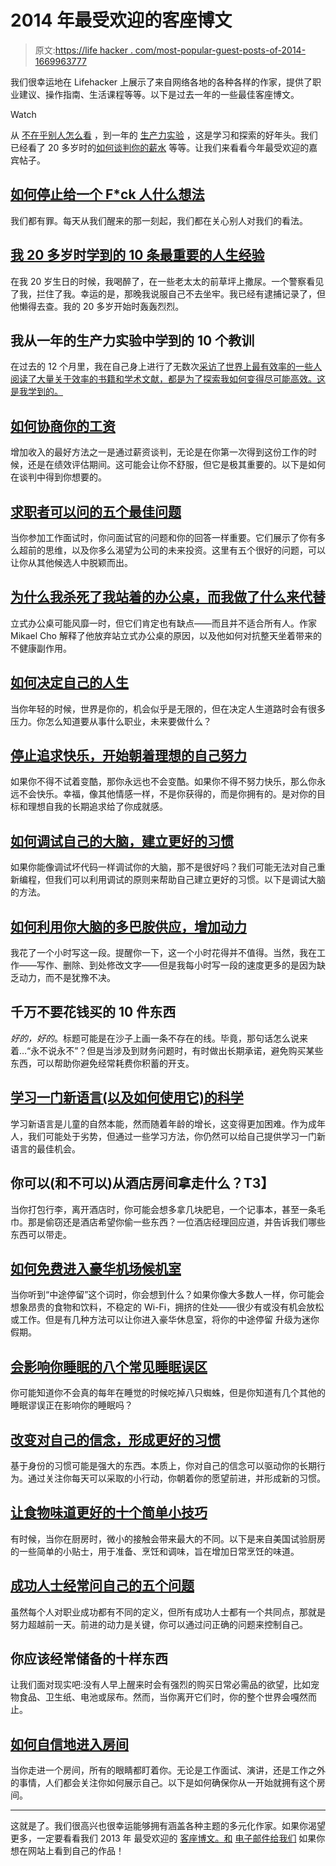# 2014 年最受欢迎的客座博文

> 原文:[https://life hacker . com/most-popular-guest-posts-of-2014-1669963777](https://lifehacker.com/most-popular-guest-posts-of-2014-1669963777)

我们很幸运地在 Lifehacker 上展示了来自网络各地的各种各样的作家，提供了职业建议、操作指南、生活课程等等。以下是过去一年的一些最佳客座博文。

Watch

从 [不在乎别人怎么看](https://lifehacker.com/how-to-stop-giving-a-f-ck-what-people-think-1530784365) ，到一年的 [生产力实验](http://lifehacker.com/10-lessons-i-learned-from-a-year-of-productivity-experi-1584800618) ，这是学习和探索的好年头。我们已经看了 20 多岁时的[如何谈判你的薪水](http://lifehacker.com/how-to-negotiate-your-salary-1566202988) 等等。让我们来看看今年最受欢迎的嘉宾帖子。

## [如何停止给一个 F*ck 人什么想法](http://lifehacker.com/how-to-stop-giving-a-f-ck-what-people-think-1530784365)

我们都有罪。每天从我们醒来的那一刻起，我们都在关心别人对我们的看法。

## [我 20 多岁时学到的 10 条最重要的人生经验](http://lifehacker.com/10-of-the-most-important-life-lessons-i-learned-from-my-1547298543)

在我 20 岁生日的时候，我喝醉了，在一些老太太的前草坪上撒尿。一个警察看见了我，拦住了我。幸运的是，那晚我说服自己不去坐牢。我已经有逮捕记录了，但他懒得去查。我的 20 多岁开始时轰轰烈烈。

## 我从一年的生产力实验中学到的 10 个教训

在过去的 12 个月里，我在自己身上进行了无数次[采访了世界上最有效率的一些人](http://ayearofproductivity.com/category/interviews/)[阅读了大量关于效率的书籍和学术文献，都是为了探索我如何变得尽可能高效。这是我学到的。](http://ayearofproductivity.com/favorite-books-productivity/)

## [如何协商你的工资](http://lifehacker.com/how-to-negotiate-your-salary-1566202988)

增加收入的最好方法之一是通过薪资谈判，无论是在你第一次得到这份工作的时候，还是在绩效评估期间。这可能会让你不舒服，但它是极其重要的。以下是如何在谈判中得到你想要的。

## [求职者可以问的五个最佳问题](http://lifehacker.com/the-five-best-questions-a-job-candidate-can-ask-1599296074)

当你参加工作面试时，你问面试官的问题和你的回答一样重要。它们展示了你有多么超前的思维，以及你多么渴望为公司的未来投资。这里有五个很好的问题，可以让你从其他候选人中脱颖而出。

## [为什么我杀死了我站着的办公桌，而我做了什么来代替](http://lifehacker.com/why-i-killed-my-standing-desk-and-what-i-do-instead-1565554537)

立式办公桌可能风靡一时，但它们肯定也有缺点——而且并不适合所有人。作家 Mikael Cho 解释了他放弃站立式办公桌的原因，以及他如何对抗整天坐着带来的不健康副作用。

## [如何决定自己的人生](http://lifehacker.com/how-to-decide-on-what-to-do-with-your-life-1588240029)

当你年轻的时候，世界是你的，机会似乎是无限的，但在决定人生道路时会有很多压力。你怎么知道要从事什么职业，未来要做什么？

## [停止追求快乐，开始朝着理想的自己努力](http://lifehacker.com/stop-trying-to-be-happy-and-start-working-towards-your-1572537899)

如果你不得不试着变酷，那你永远也不会变酷。如果你不得不努力快乐，那么你永远不会快乐。幸福，像其他情感一样，不是你获得的，而是你拥有的。是对你的目标和理想自我的长期追求给了你成就感。

## [如何调试自己的大脑，建立更好的习惯](http://lifehacker.com/how-to-debug-your-brain-and-build-better-habits-1654118579)

如果你能像调试坏代码一样调试你的大脑，那不是很好吗？我们可能无法对自己重新编程，但我们可以利用调试的原则来帮助自己建立更好的习惯。以下是调试大脑的方法。

## [如何利用你大脑的多巴胺供应，增加动力](http://lifehacker.com/how-to-harnass-your-brains-dopamine-supply-and-increas-1496989326)

我花了一个小时写这一段。提醒你一下，这一个小时花得并不值得。当然，我在工作——写作、删除、到处修改文字——但是我每小时写一段的速度更多的是因为缺乏动力，而不是犹豫不决。

## 千万不要花钱买的 10 件东西

*好的，好的*。标题可能是在沙子上画一条不存在的线。毕竟，那句话怎么说来着…“永不说永不”？但是当涉及到财务问题时，有时做出长期承诺，避免购买某些东西，可以帮助你避免经常耗费你积蓄的开支。

## [学习一门新语言(以及如何使用它)的科学](http://lifehacker.com/the-science-of-learning-a-new-language-and-how-to-use-1579130048)

学习新语言是儿童的自然本能，然而随着年龄的增长，这变得更加困难。作为成年人，我们可能处于劣势，但通过一些学习方法，你仍然可以给自己提供学习一门新语言的最佳机会。

## 你可以(和不可以)从酒店房间拿走什么？T3】

当你打包行李，离开酒店时，你可能会想多拿几块肥皂，一个记事本，甚至一条毛巾。那是偷窃还是酒店希望你偷一些东西？一位酒店经理回应道，并告诉我们哪些东西可以带走。

## [如何免费进入豪华机场候机室](http://lifehacker.com/how-to-get-into-luxury-airport-lounges-for-free-1569936509)

当你听到“中途停留”这个词时，你会想到什么？如果你像大多数人一样，你可能会想象昂贵的食物和饮料，不稳定的 Wi-Fi，拥挤的住处——很少有或没有机会放松或工作。但是有几种方法可以让你进入豪华休息室，将你的中途停留 升级为迷你假期。

## [会影响你睡眠的八个常见睡眠误区](http://lifehacker.com/eight-common-sleep-myths-that-can-affect-your-slumber-1632487393)

你可能知道你不会真的每年在睡觉的时候吃掉八只蜘蛛，但是你知道有几个其他的睡眠谬误正在影响你的睡眠吗？

## [改变对自己的信念，形成更好的习惯](http://lifehacker.com/take-small-actions-to-form-identity-based-habits-1576986608)

基于身份的习惯可能是强大的东西。本质上，你对自己的信念可以驱动你的长期行为。通过关注你每天可以采取的小行动，你朝着你的愿望前进，并形成新的习惯。

## [让食物味道更好的十个简单小技巧](http://lifehacker.com/ten-simple-tips-to-make-food-taste-better-1649821924)

有时候，当你在厨房时，微小的接触会带来最大的不同。以下是来自美国试验厨房的一些简单的小贴士，用于准备、烹饪和调味，旨在增加日常烹饪的味道。

## [成功人士经常问自己的五个问题](http://lifehacker.com/the-five-questions-successful-people-routinely-ask-them-1587193505)

虽然每个人对职业成功都有不同的定义，但所有成功人士都有一个共同点，那就是努力超越前一天。前进的动力是关键，你可以通过问正确的问题来控制自己。

## 你应该经常储备的十样东西

让我们面对现实吧:没有人早上醒来时会有强烈的购买日常必需品的欲望，比如宠物食品、卫生纸、电池或尿布。然而，当你离开它们时，你的整个世界会嘎然而止。

## [如何自信地进入房间](http://lifehacker.com/how-to-enter-a-room-with-confidence-1583518887)

当你走进一个房间，所有的眼睛都盯着你。无论是工作面试、演讲，还是工作之外的事情，人们都会关注你如何展示自己。以下是如何确保你从一开始就拥有这个房间。

* * *

这就是了。我们很高兴也很幸运能够拥有涵盖各种主题的多元化作家。如果你渴望更多，一定要看看我们 2013 年 最受欢迎的 [客座博文。和](http://lifehacker.com/most-popular-republished-posts-of-2013-1480565474) [电子邮件给我们](mailto:andy@lifehacker.com) 如果你想在网站上看到自己的作品！